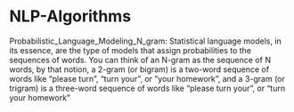 # NLP-Algorithms
Probabilistic_Language_Modeling_N_gram:
Statistical language models, in its essence, are the type of models that assign probabilities to the sequences of words.
You can think of an N-gram as the sequence of N words, by that notion, a 2-gram (or bigram) is a two-word sequence of words like “please turn”, “turn your”, or ”your homework”, and a 3-gram (or trigram) is a three-word sequence of words like “please turn your”, or “turn your homework”
